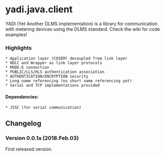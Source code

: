# yadi.java.client 
YADI (Yet Another DLMS implementation) is a library for communication with metering devices using the DLMS standard. Check the wiki for code examples!

### Highlights
	* Application layer (COSEM) decoupled from link layer
	* HDLC and Wrapper as link layer protocols
	* MODE-E connection
	* PUBLIC/LLS/HLS authentication association
	* AUTHENTICATION/ENCRYPTION security
	* Long name referencing (no short name referencing yet)
	* Serial and TCP implementations provided

#### Dependencies:
	* JSSC (for serial communication)

## Changelog 

### Version 0.0.1a (2018.Feb.03)
First released version.

